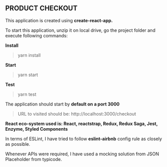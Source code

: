 ## **PRODUCT CHECKOUT**

This application is created using **create-react-app.**

To start this application, unzip it on local drive, go the project folder and execute following commands:

**Install**

> yarn install

**Start**

> yarn start

**Test**

> yarn test

The application should start by **default on a port 3000**

> URL to visited should be: http://localhost:3000/checkout

**React eco-system used is: React, reactstrap, Redux, Redux Saga, Jest, Enzyme, Styled Components**

In terms of ESLint, I have tried to follow **eslint-airbnb** config rule as closely as possible.

Whenever APIs were required, I have used a mocking solution from JSON Placeholder from typicode.
